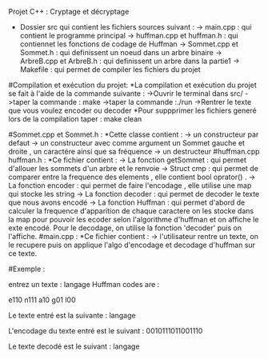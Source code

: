 Projet C++ : Cryptage et décryptage



 * Dossier src qui contient les fichiers sources suivant :
 		-> main.cpp : qui contient le programme principal
 		-> huffman.cpp et huffman.h : qui contiennet les fonctions de codage de Huffman
 		-> Sommet.cpp et Sommet.h : qui definissent un noeud dans un arbre binaire
 		-> ArbreB.cpp et ArbreB.h : qui definissent un arbre dans la partie1
 		-> Makefile : qui permet de compiler les fichiers du projet 

#Compilation et exécution du projet:
 *La compilation  et exécution du projet se fait à l'aide de la commande suivante :
 		->Ouvrir le terminal dans src/
		->taper la commande : make
		->taper la commande :./run
		->Rentrer le texte que vous voulez encoder ou decoder 
 *Pour suppprimer les fichiers generé lors de la compilation taper : make clean
 
#Sommet.cpp et Sommet.h :
		*Cette classe contient :
				-> un constructeur par defaut 
				-> un constructeur avec comme argument un Sommet gauche et droite , un caractére ainsi que sa fréquence 
				-> un destructeur 
#huffman.cpp huffman.h :
		*Ce fichier contient :
				-> La fonction getSommet : qui permet d'allouer les sommets d'un arbre et le renvoie 
				-> Struct cmp : qui permet de comparer entre la frequence des elements , elle contient bool oprator() .
				-> La fonction encoder : qui permet de faire l'encodage , elle utilise une map qui stocke les string 
				-> La fonction decoder : qui permet de decoder le texte que nous avons encodé 
				-> La fonction Huffman : qui permet d'abord de calculer la frequence d'apparition de chaque caractere on les stocke dans la map pour pouvoir les ecoder selon l'algorithme d'huffman et on affiche le exte encodé. Pour le decodage, on utilise la fonction 'decoder' puis on l'affiche.
#main.cpp :
	   *Ce fichier contient :
	   			-> l'utilisateur rentre un texte, on le recupere puis on applique l'algo d'encodage et decodage d'huffman sur ce texte.


#Exemple : 

entrez un texte : langage
Huffman codes are : 

e110
n111
a10
g01
l00

Le texte entré est la suivante : 
langage

L'encodage du texte entré est le suivant : 
0010111011001110

Le texte decodé est le suivant : 
langage
